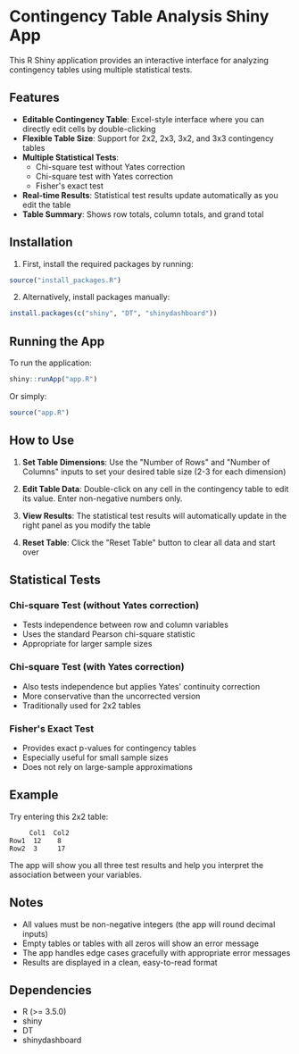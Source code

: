 # Contingency Table Analysis Shiny App

This R Shiny application provides an interactive interface for analyzing contingency tables using multiple statistical tests.

## Features

- **Editable Contingency Table**: Excel-style interface where you can directly edit cells by double-clicking
- **Flexible Table Size**: Support for 2x2, 2x3, 3x2, and 3x3 contingency tables
- **Multiple Statistical Tests**:
  - Chi-square test without Yates correction
  - Chi-square test with Yates correction  
  - Fisher's exact test
- **Real-time Results**: Statistical test results update automatically as you edit the table
- **Table Summary**: Shows row totals, column totals, and grand total

## Installation

1. First, install the required packages by running:
```r
source("install_packages.R")
```

2. Alternatively, install packages manually:
```r
install.packages(c("shiny", "DT", "shinydashboard"))
```

## Running the App

To run the application:

```r
shiny::runApp("app.R")
```

Or simply:
```r
source("app.R")
```

## How to Use

1. **Set Table Dimensions**: Use the "Number of Rows" and "Number of Columns" inputs to set your desired table size (2-3 for each dimension)

2. **Edit Table Data**: Double-click on any cell in the contingency table to edit its value. Enter non-negative numbers only.

3. **View Results**: The statistical test results will automatically update in the right panel as you modify the table

4. **Reset Table**: Click the "Reset Table" button to clear all data and start over

## Statistical Tests

### Chi-square Test (without Yates correction)
- Tests independence between row and column variables
- Uses the standard Pearson chi-square statistic
- Appropriate for larger sample sizes

### Chi-square Test (with Yates correction)
- Also tests independence but applies Yates' continuity correction
- More conservative than the uncorrected version
- Traditionally used for 2x2 tables

### Fisher's Exact Test
- Provides exact p-values for contingency tables
- Especially useful for small sample sizes
- Does not rely on large-sample approximations

## Example

Try entering this 2x2 table:
```
     Col1  Col2
Row1  12    8
Row2  3     17
```

The app will show you all three test results and help you interpret the association between your variables.

## Notes

- All values must be non-negative integers (the app will round decimal inputs)
- Empty tables or tables with all zeros will show an error message
- The app handles edge cases gracefully with appropriate error messages
- Results are displayed in a clean, easy-to-read format

## Dependencies

- R (>= 3.5.0)
- shiny
- DT
- shinydashboard 